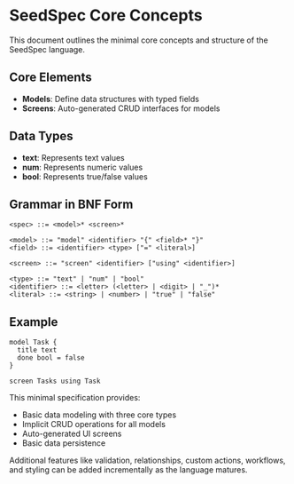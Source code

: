 # SeedSpec Core Concepts

This document outlines the minimal core concepts and structure of the SeedSpec language.

## Core Elements

- **Models**: Define data structures with typed fields
- **Screens**: Auto-generated CRUD interfaces for models

## Data Types

- **text**: Represents text values
- **num**: Represents numeric values  
- **bool**: Represents true/false values

## Grammar in BNF Form

```bnf
<spec> ::= <model>* <screen>*

<model> ::= "model" <identifier> "{" <field>* "}"
<field> ::= <identifier> <type> ["=" <literal>]

<screen> ::= "screen" <identifier> ["using" <identifier>]

<type> ::= "text" | "num" | "bool"
<identifier> ::= <letter> (<letter> | <digit> | "_")*
<literal> ::= <string> | <number> | "true" | "false"
```

## Example

```seed
model Task {
  title text
  done bool = false
}

screen Tasks using Task
```

This minimal specification provides:

- Basic data modeling with three core types
- Implicit CRUD operations for all models
- Auto-generated UI screens
- Basic data persistence

Additional features like validation, relationships, custom actions, workflows, and styling can be added incrementally as the language matures.
